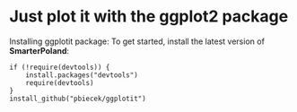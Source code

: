 Just plot it with the ggplot2 package
=====================================

Installing ggplotit package:
To get started, install the latest version of **SmarterPoland**:
```{Ruby}
if (!require(devtools)) {
    install.packages("devtools")
    require(devtools)
}
install_github("pbiecek/ggplotit")
```
